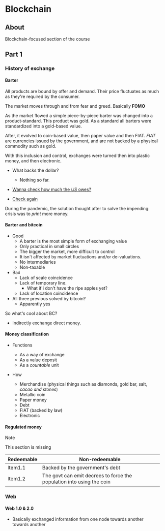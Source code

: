 # Blockchain

## About

Blockchain-focused section of the course

## Part 1

### History of exchange

#### Barter

All products are bound by offer and demand.
Their price fluctuates as much as they're required by the consumer.

The market moves through and from fear and greed. Basically **FOMO**

As the market flowed a simple piece-by-piece barter was changed into a product-standard.
This product was gold.
As a standard all barters were standardized into a gold-based value.

After, it evolved to coin-based value, then paper value and then FIAT.
_FIAT_ are currencies issued by the government,
and are not backed by a physical commodity such as gold.

With this inclusion and control,
exchanges were turned then into plastic money, and then electronic.

- What backs the dollar?

  - Nothing so far.

- [Wanna check how much the _US_ owes?](https://www.imf.org/en/Countries/USA)
- [Check again](https://www.usdebtclock.org)

During the pandemic,
the solution thought after to solve the impending crisis was to _print_ more money.

#### Barter and bitcoin

- Good
  - A barter is the most simple form of exchanging value
  - Only practical in small circles
  - The bigger the market, more difficult to control
  - It isn't affected by market fluctuations and/or de-valuations.
  - No intermediaries
  - Non-taxable
- Bad
  - Lack of scale coincidence
  - Lack of temporary line.
    - What if i don't have the ripe apples yet?
  - Lack of location coincidence
- All three previous solved by bitcoin?
  - Apparently yes

So what's cool about BC?

- Indirectly exchange direct money.

#### Money classification

- Functions
  - As a way of exchange
  - As a value deposit
  - As a _countable_ unit
- How

  - Merchandise (physical things such as diamonds, gold bar, salt, _cacao and stones_)
  - Metallic coin
  - Paper money
  - Debt
  - FIAT (backed by law)
  - Electronic

#### Regulated money

> [!NOTE]
> This section is missing

| Redeemable | Non-redeemable                                                        |
| ---------- | --------------------------------------------------------------------- |
| Item1.1    | Backed by the government's debt                                       |
| Item1.2    | The govt can emit decrees to force the population into using the coin |

### Web

#### Web 1.0 & 2.0

- Basically exchanged information from one node towards another towards another
